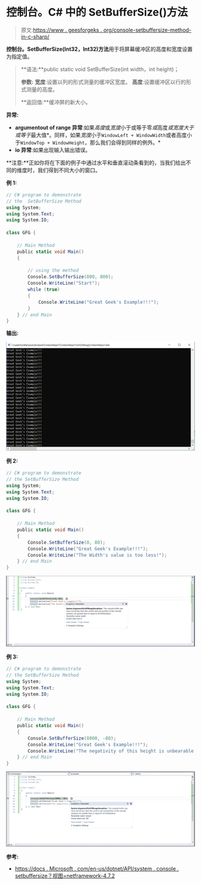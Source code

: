 # 控制台。C# 中的 SetBufferSize()方法

> 原文:[https://www . geesforgeks . org/console-setbuffersize-method-in-c-sharp/](https://www.geeksforgeeks.org/console-setbuffersize-method-in-c-sharp/)

**控制台。SetBufferSize(Int32，Int32)方法**用于将屏幕缓冲区的高度和宽度设置为指定值。

> **语法:**public static void SetBufferSize(int width，int height)；
> 
> **参数:**
> **宽度**:设置以列的形式测量的缓冲区宽度。
> **高度**:设置缓冲区以行的形式测量的高度。
> 
> **返回值:**缓冲屏的新大小。

**异常:**

*   **argumentout of range 异常**:如果*高度*或*宽度*小于或等于零*或*高度*或宽度大于或等于*最大值*。同样，如果*宽度*小于`WindowLeft + WindowWidth`或者高度小于`WindowTop + WindowHeight`，那么我们会得到同样的例外。*
*   **io 异常**:如果出现输入输出错误。

**注意:**正如你将在下面的例子中通过水平和垂直滚动条看到的，当我们给出不同的维度时，我们得到不同大小的窗口。

**例 1:**

```cs
// C# program to demonstrate
// the  SetBufferSize Method
using System;
using System.Text;
using System.IO;

class GFG {

    // Main Method
    public static void Main()
    {

        // using the method
        Console.SetBufferSize(800, 800);
        Console.WriteLine("Start");
        while (true) 
        {
            Console.WriteLine("Great Geek's Example!!!");
        }
    } // end Main
}
```

**输出:**

![](img/d6a5916be15c9cddee6eea66e1fa2e05.png)

**例 2:**

```cs
// C# program to demonstrate
// the SetBufferSize Method
using System;
using System.Text;
using System.IO;

class GFG {

    // Main Method
    public static void Main()
    {
        Console.SetBufferSize(0, 80);
        Console.WriteLine("Great Geek's Example!!!");
        Console.WriteLine("The Width's value is too less!");
    } // end Main
}
```

![](img/df1d8798070665f6d4e6c3cee4ec5f20.png)

**例 3:**

```cs
// C# program to demonstrate
// the SetBufferSize Method
using System;
using System.Text;
using System.IO;

class GFG {

    // Main Method
    public static void Main()
    {
        Console.SetBufferSize(8000, -80);
        Console.WriteLine("Great Geek's Example!!!");
        Console.WriteLine("The negativity of this height is unbearable!");
    } // end Main
}
```

![](img/0eac02ff57c01f8b266bdba1229db0a4.png)

**参考:**

*   [https://docs . Microsoft . com/en-us/dotnet/API/system . console . setbuffersize？视图=netframework-4.7.2](https://docs.microsoft.com/en-us/dotnet/api/system.console.setbuffersize?view=netframework-4.7.2)